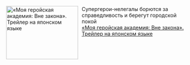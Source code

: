 <!--2025-01-27 23:18:31-->
<div class="yb">
  <div class="rss smaller1 kino_kino"><a href="https://www.kino-teatr.ru/video/45723/" title="«Моя геройская академия: Вне закона». Трейлер на японском языке"><img src="https://www.kino-teatr.ru/video/3/2/45723/poster.jpg" width="196" height="147" align="left" hspace="5" style="margin: 0px 10px 0px 5px" alt="«Моя геройская академия: Вне закона». Трейлер на японском языке"/></a>Супергерои-нелегалы борются за справедливость и берегут городской покой <br><a class="light" href="https://www.kino-teatr.ru/video/45723/">«Моя геройская академия: Вне закона». Трейлер на японском языке</a></div>
</div>
